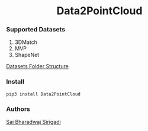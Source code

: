 <div style="text-align: center;">
  <h1>Data2PointCloud</h1>
</div>

### Supported Datasets
1. 3DMatch
2. MVP
3. ShapeNet

[Datasets Folder Structure](https://github.com/bharadwajsirigadi/Data2PointCloud/wiki#folder-structure)

### Install
```
pip3 install Data2PointCloud
```

### Authors
<a href="https://github.com/bharadwajsirigadi/Data2PointCloud/graphs/contributors">
  Sai Bharadwaj Sirigadi
</a>


